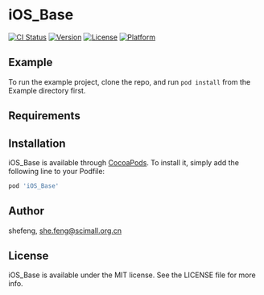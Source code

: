 # iOS_Base

[![CI Status](https://img.shields.io/travis/shefeng/iOS_Base.svg?style=flat)](https://travis-ci.org/shefeng/iOS_Base)
[![Version](https://img.shields.io/cocoapods/v/iOS_Base.svg?style=flat)](https://cocoapods.org/pods/iOS_Base)
[![License](https://img.shields.io/cocoapods/l/iOS_Base.svg?style=flat)](https://cocoapods.org/pods/iOS_Base)
[![Platform](https://img.shields.io/cocoapods/p/iOS_Base.svg?style=flat)](https://cocoapods.org/pods/iOS_Base)

## Example

To run the example project, clone the repo, and run `pod install` from the Example directory first.

## Requirements

## Installation

iOS_Base is available through [CocoaPods](https://cocoapods.org). To install
it, simply add the following line to your Podfile:

```ruby
pod 'iOS_Base'
```

## Author

shefeng, she.feng@scimall.org.cn

## License

iOS_Base is available under the MIT license. See the LICENSE file for more info.
